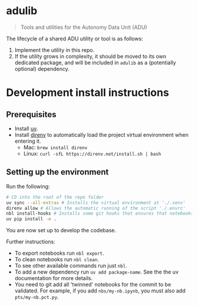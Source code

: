 # adulib

> Tools and utilities for the Autonomy Data Unit (ADU)


The lifecycle of a shared ADU utility or tool is as follows:

1. Implement the utility in this repo.
2. If the utility grows in complexity, it should be moved to its own dedicated package, and will be included in `adulib` as a (potentially optional) dependency.

<!-- #region -->
# Development install instructions

## Prerequisites

- Install [uv](https://docs.astral.sh/uv/getting-started/installation/).
- Install [direnv](https://direnv.net/) to automatically load the project virtual environment when entering it.
    - Mac: `brew install direnv`
    - Linux: `curl -sfL https://direnv.net/install.sh | bash`

## Setting up the environment

Run the following:

```bash
# CD into the root of the repo folder
uv sync --all-extras # Installs the virtual environment at './.venv'
direnv allow # Allows the automatic running of the script './.envrc'
nbl install-hooks # Installs some git hooks that ensures that notebooks are added properly
uv pip install -e .
```

You are now set up to develop the codebase.

Further instructions:

- To export notebooks run `nbl export`.
- To clean notebooks run `nbl clean`.
- To see other available commands run just `nbl`.
- To add a new dependency run `uv add package-name`. See the the uv documentation for more details.
- You need to git add all 'twinned' notebooks for the commit to be validated. For example, if you add `nbs/my-nb.ipynb`, you must also add `pts/my-nb.pct.py`.
<!-- #endregion -->
